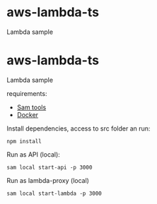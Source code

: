 # aws-lambda-ts
Lambda sample


# aws-lambda-ts
Lambda sample

requirements:

- [Sam tools](https://docs.aws.amazon.com/serverless-application-model/latest/developerguide/serverless-getting-started.html)
- [Docker](https://docs.docker.com/engine/install/)

Install dependencies, access to src folder an run:

    npm install

Run as API (local):

    sam local start-api -p 3000

Run as lambda-proxy (local)

    sam local start-lambda -p 3000

